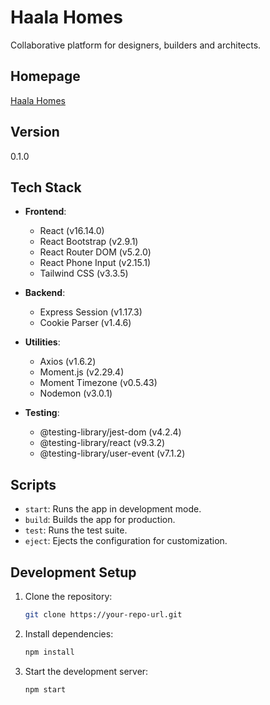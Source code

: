 # Haala Homes

Collaborative platform for designers, builders and architects.

## Homepage
[Haala Homes](https://halahomes.waysdatalabs.com)

## Version
0.1.0

## Tech Stack

- **Frontend**: 
  - React (v16.14.0)
  - React Bootstrap (v2.9.1)
  - React Router DOM (v5.2.0)
  - React Phone Input (v2.15.1)
  - Tailwind CSS (v3.3.5)

- **Backend**: 
  - Express Session (v1.17.3)
  - Cookie Parser (v1.4.6)

- **Utilities**:
  - Axios (v1.6.2)
  - Moment.js (v2.29.4)
  - Moment Timezone (v0.5.43)
  - Nodemon (v3.0.1)

- **Testing**: 
  - @testing-library/jest-dom (v4.2.4)
  - @testing-library/react (v9.3.2)
  - @testing-library/user-event (v7.1.2)

## Scripts

- `start`: Runs the app in development mode.
- `build`: Builds the app for production.
- `test`: Runs the test suite.
- `eject`: Ejects the configuration for customization.

## Development Setup

1. Clone the repository:
    ```bash
    git clone https://your-repo-url.git
    ```

2. Install dependencies:
    ```bash
    npm install
    ```

3. Start the development server:
    ```bash
    npm start
    ```
